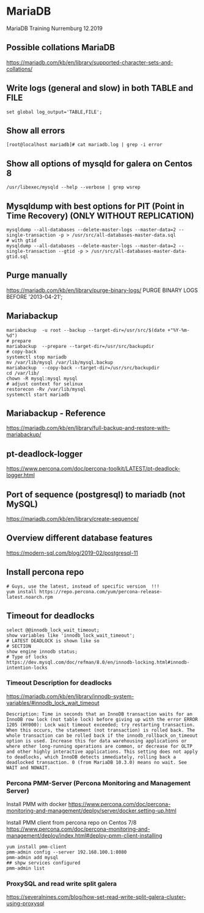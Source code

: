 # MariaDB 
MariaDB Training Nurremburg 12.2019

## Possible collations MariaDB 
https://mariadb.com/kb/en/library/supported-character-sets-and-collations/

## Write logs (general and slow) in both TABLE and FILE 
```
set global log_output='TABLE,FILE';
```

## Show all errors 
```
[root@localhost mariadb]# cat mariadb.log | grep -i error
```

## Show all options of mysqld for galera on Centos 8 
```
/usr/libexec/mysqld --help --verbose | grep wsrep
```

## Mysqldump with best options for PIT (Point in Time Recovery) (ONLY WITHOUT REPLICATION) 
```
mysqldump --all-databases --delete-master-logs --master-data=2 --single-transaction -p > /usr/src/all-databases-master-data.sql
# with gtid 
mysqldump --all-databases --delete-master-logs --master-data=2 --single-transaction --gtid -p > /usr/src/all-databases-master-data-gtid.sql
```
## Purge manually 

https://mariadb.com/kb/en/library/purge-binary-logs/
PURGE BINARY LOGS BEFORE '2013-04-21';

## Mariabackup ##

```
mariabackup  -u root --backup --target-dir=/usr/src/$(date +"%Y-%m-%d")
# prepare 
mariabackup  --prepare --target-dir=/usr/src/backupdir 
# copy-back
systemctl stop mariadb 
mv /var/lib/mysql /var/lib/mysql.backup
mariabackup  --copy-back --target-dir=/usr/src/backupdir
cd /var/lib/
chown -R mysql:mysql mysql
# adjust context for selinux 
restorecon -Rv /var/lib/mysql
systemctl start mariadb 
```
## Mariabackup - Reference ##

https://mariadb.com/kb/en/library/full-backup-and-restore-with-mariabackup/

## pt-deadlock-logger 

https://www.percona.com/doc/percona-toolkit/LATEST/pt-deadlock-logger.html

## Port of sequence (postgresql) to mariadb (not MySQL) 

https://mariadb.com/kb/en/library/create-sequence/

## Overview different database features 

https://modern-sql.com/blog/2019-02/postgresql-11

## Install percona repo 

```
# Guys, use the latest, instead of specific version  !!! 
yum install https://repo.percona.com/yum/percona-release-latest.noarch.rpm
```
## Timeout for deadlocks 

```
select @@innodb_lock_wait_timeout;
show variables like 'innodb_lock_wait_timeout';
# LATEST DEADLOCK is shown like so
# SECTION 
show engine innodb status;
# Type of locks 
https://dev.mysql.com/doc/refman/8.0/en/innodb-locking.html#innodb-intention-locks
```

### Timeout Description for deadlocks 

https://mariadb.com/kb/en/library/innodb-system-variables/#innodb_lock_wait_timeout

```
Description: Time in seconds that an InnoDB transaction waits for an InnoDB row lock (not table lock) before giving up with the error ERROR 1205 (HY000): Lock wait timeout exceeded; try restarting transaction. When this occurs, the statement (not transaction) is rolled back. The whole transaction can be rolled back if the innodb_rollback_on_timeout option is used. Increase this for data warehousing applications or where other long-running operations are common, or decrease for OLTP and other highly interactive applications. This setting does not apply to deadlocks, which InnoDB detects immediately, rolling back a deadlocked transaction. 0 (from MariaDB 10.3.0) means no wait. See WAIT and NOWAIT.
```

### Percona PMM-Server (Percona Monitoring and Management Server) 

Install PMM with docker
https://www.percona.com/doc/percona-monitoring-and-management/deploy/server/docker.setting-up.html

Install PMM client from percona repo on Centos 7/8 
https://www.percona.com/doc/percona-monitoring-and-management/deploy/index.html#deploy-pmm-client-installing
```
yum install pmm-client
pmm-admin config --server 192.168.100.1:8080
pmm-admin add mysql
## shpw services configured 
pmm-admin list 
```

### ProxySQL and read write split galera 

https://severalnines.com/blog/how-set-read-write-split-galera-cluster-using-proxysql
